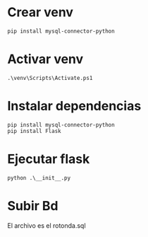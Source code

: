 # Crear venv
```
pip install mysql-connector-python
```
# Activar venv
```
.\venv\Scripts\Activate.ps1
```
# Instalar dependencias
```
pip install mysql-connector-python
pip install Flask
```
# Ejecutar flask
```
python .\__init__.py 
```
# Subir Bd 
El archivo es el rotonda.sql